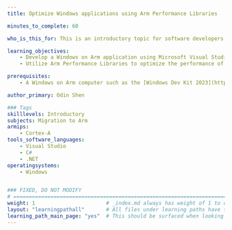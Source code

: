 ```yaml
---
title: Optimize Windows applications using Arm Performance Libraries

minutes_to_complete: 60

who_is_this_for: This is an introductory topic for software developers who want to improve the performance of Windows on Arm applications using Arm Performance Libraries.

learning_objectives: 
    - Develop a Windows on Arm application using Microsoft Visual Studio.
    - Utilize Arm Performance Libraries to optimize the performance of the application.

prerequisites:
    - A Windows on Arm computer such as the [Windows Dev Kit 2023](https://learn.microsoft.com/en-us/windows/arm/dev-kit), or a Lenovo Thinkpad X13s running Windows 11.

author_primary: Odin Shen

### Tags
skilllevels: Introductory
subjects: Migration to Arm
armips:
    - Cortex-A
tools_software_languages:
    - Visual Studio
    - C#
    - .NET
operatingsystems:
    - Windows


### FIXED, DO NOT MODIFY
# ================================================================================
weight: 1                       # _index.md always has weight of 1 to order correctly
layout: "learningpathall"       # All files under learning paths have this same wrapper
learning_path_main_page: "yes"  # This should be surfaced when looking for related content. Only set for _index.md of learning path content.
---
```

